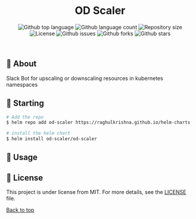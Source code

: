 <div align="center" id="top"> 

  &#xa0;

  <!-- <a href="https://od-scaler.netlify.app">Demo</a> -->
</div>

<h1 align="center">OD Scaler</h1>

<p align="center">
  <img alt="Github top language" src="https://img.shields.io/github/languages/top/raghulkrishna/od-scaler?color=56BEB8">

  <img alt="Github language count" src="https://img.shields.io/github/languages/count/raghulkrishna/od-scaler?color=56BEB8">

  <img alt="Repository size" src="https://img.shields.io/github/repo-size/raghulkrishna/od-scaler?color=56BEB8">

  <img alt="License" src="https://img.shields.io/github/license/raghulkrishna/od-scaler?color=56BEB8">

<img alt="Github issues" src="https://img.shields.io/github/issues/raghulkrishna/od-scaler?color=56BEB8" />

<img alt="Github forks" src="https://img.shields.io/github/forks/raghulkrishna/od-scaler?color=56BEB8" /> 

<img alt="Github stars" src="https://img.shields.io/github/stars/raghulkrishna/od-scaler?color=56BEB8" /> 
</p>

<!-- Status -->

<!-- <h4 align="center"> 
	🚧  od-scaler 🚀 Under construction...  🚧
</h4> 

<hr> -->

<!-- <p align="center">
  <a href="#dart-about">About</a> &#xa0; | &#xa0; 
  <a href="#sparkles-features">Features</a> &#xa0; | &#xa0;
  <a href="#rocket-technologies">Technologies</a> &#xa0; | &#xa0;
  <a href="#white_check_mark-requirements">Requirements</a> &#xa0; | &#xa0;
  <a href="#checkered_flag-starting">Starting</a> &#xa0; | &#xa0;
  <a href="#memo-license">License</a> &#xa0; | &#xa0;
  <a href="https://github.com/raghulkrishna" target="_blank">Author</a>
</p> -->

<br>

## :dart: About ##

Slack Bot for upscaling or downscaling resources in kubernetes namespaces

## :checkered_flag: Starting ##

```bash
# Add the repo
$ helm repo add od-scaler https://raghulkrishna.github.io/helm-charts

# install the helm chart
$ helm install od-scaler/od-scaler

```

## :dart: Usage ##



## :memo: License ##

This project is under license from MIT. For more details, see the [LICENSE](LICENSE.md) file.

<a href="#top">Back to top</a>
